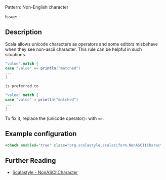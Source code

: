 Pattern: Non-English character

Issue: -

## Description

Scala allows unicode characters as operators and some editors misbehave when they see non-ascii character. This rule can be helpful in such situations.

```scala
"value".match {
case "value" => println("matched")
...
}

is preferred to

"value".match {
case "value" ⇒ println("matched")
...
}
```

To fix it, replace the (unicode operator)`⇒` with `=>`.

## Example configuration

```xml
<check enabled="true" class="org.scalastyle.scalariform.NonASCIICharacterChecker" level="warning"/>
```
<a name="org_scalastyle_scalariform_NotImplementedErrorUsage" />

## Further Reading

* [Scalastyle - NonASCIICharacter](https://scalastyle.beautiful-scala.com/rules-1.5.0.html#org_scalastyle_scalariform_NonASCIICharacterChecker)